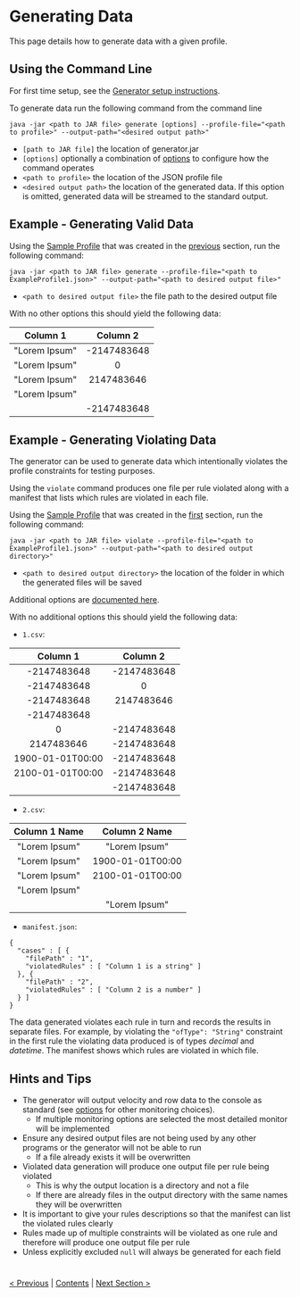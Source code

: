 # Generating Data

This page details how to generate data with a given profile.


## Using the Command Line

For first time setup, see the [Generator setup instructions](../generator/docs/GeneratorSetup.md).

To generate data run the following command from the command line

`java -jar <path to JAR file> generate [options] --profile-file="<path to profile>" --output-path="<desired output path>"`

* `[path to JAR file]` the location of generator.jar
* `[options]` optionally a combination of [options](../Options/GenerateOptions.md) to configure how the command operates
* `<path to profile>` the location of the JSON profile file
* `<desired output path>` the location of the generated data.  If this option is omitted, generated data will be streamed to the standard output.

## Example - Generating Valid Data

Using the [Sample Profile](./ExampleProfile1.json) that was created in the [previous](./CreatingAProfile.md) section, run the following command:

 `java -jar <path to JAR file> generate --profile-file="<path to ExampleProfile1.json>" --output-path="<path to desired output file>"`

* `<path to desired output file>` the file path to the desired output file 

With no other options this should yield the following data:

|Column 1       |Column 2     |
|:-------------:|:-----------:|
|"Lorem Ipsum"	|-2147483648  |
|"Lorem Ipsum"	|0            |
|"Lorem Ipsum"	|2147483646   |
|"Lorem Ipsum"	|             |
|	            |-2147483648  |


## Example - Generating Violating Data

The generator can be used to generate data which intentionally violates the profile constraints for testing purposes.

Using the `violate` command produces one file per rule violated along with a manifest that lists which rules are violated in each file.

Using the [Sample Profile](./ExampleProfile1.json) that was created in the [first](./CreatingAProfile.md) section, run the following command: 

`java -jar <path to JAR file> violate --profile-file="<path to ExampleProfile1.json>" --output-path="<path to desired output directory>"`

* `<path to desired output directory>` the location of the folder in which the generated files will be saved

Additional options are [documented here](../Options/ViolateOptions.md).

With no additional options this should yield the following data:

* `1.csv`:

|Column 1         |	Column 2       |
|:---------------:|:--------------:|
|-2147483648	  |-2147483648     |
|-2147483648	  |0               |
|-2147483648	  |2147483646      |
|-2147483648	  |                |
|0                |-2147483648     |
|2147483646	      |-2147483648     |
|1900-01-01T00:00 |-2147483648     |
|2100-01-01T00:00 |-2147483648     |
|	              |-2147483648     |

* `2.csv`:

|Column 1 Name	  |Column 2 Name   |
|:---------------:|:--------------:|
|"Lorem Ipsum"	  |"Lorem Ipsum"   |
|"Lorem Ipsum"	  |1900-01-01T00:00|
|"Lorem Ipsum"	  |2100-01-01T00:00|
|"Lorem Ipsum"	  |                |
|                 |"Lorem Ipsum"   |

* `manifest.json`:

```
{
  "cases" : [ {
    "filePath" : "1",
    "violatedRules" : [ "Column 1 is a string" ]
  }, {
    "filePath" : "2",
    "violatedRules" : [ "Column 2 is a number" ]
  } ]
}
```

The data generated violates each rule in turn and records the results in separate files.
For example, by violating the `"ofType": "String"` constraint in the first rule the violating data produced is of types *decimal* and *datetime*.
The manifest shows which rules are violated in which file. 

## Hints and Tips

* The generator will output velocity and row data to the console as standard
(see [options](../Options/GenerateOptions.md) for other monitoring choices).
    * If multiple monitoring options are selected the most detailed monitor will be implemented
* Ensure any desired output files are not being used by any other programs or the generator will not be able to run
    * If a file already exists it will be overwritten
* Violated data generation will produce one output file per rule being violated
    * This is why the output location is a directory and not a file
    * If there are already files in the output directory with the same names they will be overwritten 
* It is important to give your rules descriptions so that the manifest can list the violated rules clearly
* Rules made up of multiple constraints will be violated as one rule and therefore will produce one output file per rule
* Unless explicitly excluded `null` will always be generated for each field 

#
[< Previous](CreatingAProfile.md) | [Contents](StepByStepInstructions.md) | [Next Section >](Visualise.md)
